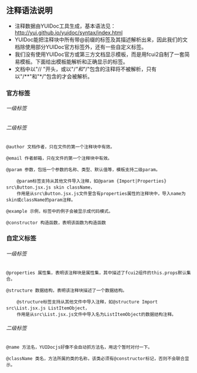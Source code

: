 
## 注释语法说明

* 注释数据由YUIDoc工具生成，基本语法见：http://yui.github.io/yuidoc/syntax/index.html
* YUIDoc能把注释块中所有带@前缀的标签及其描述解析出来，因此我们的文档除使用部分YUIDoc官方标签外，还有一些自定义标签。
* 我们没有使用YUIDoc官方或第三方文档显示模板，而是用fcui2自制了一套简易模板。下面给出模板能解析和正确显示的标签。
* 文档中以"// "开头，或以"/*"和"*/"包含的注释将不被解析，只有以"/**"和"*/"包含的才会被解析。

### 官方标签
###### 一级标签

###### 二级标签   

    @author 文档作者，只在文件的第一个注释块中有效。

    @email 作者邮箱，只在文件的第一个注释块中有效。
    
    @param 参数，包括一个参数的名称、类型、默认值等，模板支持二级param。

        @param标签支持从其他文件导入注释，如@param {Import|Properties} src\Button.jsx.js skin className，
        作用是从src\Button.jsx.js文件里含有properties属性的注释块中，导入name为skin或className的param注释。

    @example 示例，标签中的例子会被显示成代码模式。

    @constructor 构造函数，表明该函数为构造函数


### 自定义标签

###### 一级标签
    @properties 属性集，表明该注释块是属性集，其中描述了fcui2组件的this.props默认集合。

    @structure 数据结构，表明该注释块描述了一个数据结构。

        @structure标签支持从其他文件中导入注释，如@structure Import src\List.jsx.js ListItemObject，
        作用是从src\List.jsx.js文件中导入名为ListItemObject的数据结构注释。

###### 二级标签
    @name 方法名，YUIDocjs好像不会自动抓方法名，用这个暂时对付一下。

    @className 类名，方法所属的类的名称，该类必须有@constructor标记，否则不会联合显示。
